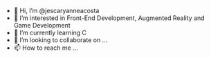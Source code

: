 - 👋 Hi, I’m @jescaryanneacosta
- 👀 I’m interested in Front-End Development, Augmented Reality and Game Development
- 🌱 I’m currently learning C
- 💞️ I’m looking to collaborate on ...
- 📫 How to reach me ...

<!---
jescaryanneacosta/jescaryanneacosta is a ✨ special ✨ repository because its `README.md` (this file) appears on your GitHub profile.
You can click the Preview link to take a look at your changes.
--->
